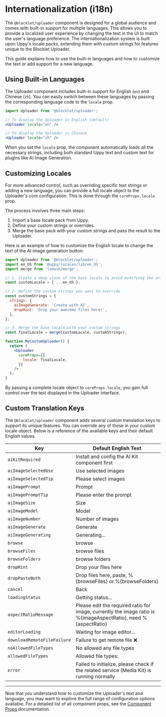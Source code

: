 # Internationalization (i18n)

The `@blocklet/uploader` component is designed for a global audience and comes with built-in support for multiple languages. This allows you to provide a localized user experience by changing the text in the UI to match the user's language preference. The internationalization system is built upon Uppy's locale packs, extending them with custom strings for features unique to the Blocklet Uploader.

This guide explains how to use the built-in languages and how to customize the text or add support for a new language.

## Using Built-in Languages

The Uploader component includes built-in support for English (`en`) and Chinese (`zh`). You can easily switch between these languages by passing the corresponding language code to the `locale` prop.

```jsx
import Uploader from '@blocklet/uploader';

// To display the Uploader in English (default)
<Uploader locale="en" />

// To display the Uploader in Chinese
<Uploader locale="zh" />
```

When you set the `locale` prop, the component automatically loads all the necessary strings, including both standard Uppy text and custom text for plugins like AI Image Generation.

## Customizing Locales

For more advanced control, such as overriding specific text strings or adding a new language, you can provide a full locale object to the Uploader's core configuration. This is done through the `coreProps.locale` prop.

The process involves three main steps:
1.  Import a base locale pack from Uppy.
2.  Define your custom strings or overrides.
3.  Merge the base pack with your custom strings and pass the result to the Uploader.

Here is an example of how to customize the English locale to change the text of the AI image generation button:

```jsx
import Uploader from '@blocklet/uploader';
import en_US from '@uppy/locales/lib/en_US';
import merge from 'lodash/merge';

// 1. Create a deep clone of the base locale to avoid modifying the original
const customLocale = { ...en_US };

// 2. Define the custom strings you want to override
const customStrings = {
  strings: {
    aiImageGenerate: 'Create with AI',
    dropHint: 'Drop your awesome files here!',
  },
};

// 3. Merge the base locale with your custom strings
const finalLocale = merge(customLocale, customStrings);

function MyCustomUploader() {
  return (
    <Uploader
      coreProps={{
        locale: finalLocale,
      }}
    />
  );
}
```

By passing a complete locale object to `coreProps.locale`, you gain full control over the text displayed in the Uploader interface.

## Custom Translation Keys

The `@blocklet/uploader` component adds several custom translation keys to support its unique features. You can override any of these in your custom locale object. Below is a reference of the available keys and their default English values.

| Key | Default English Text |
|---|---|
| `aiKitRequired` | Install and config the AI Kit component first |
| `aiImageSelectedUse` | Use selected images |
| `aiImageSelectedTip` | Please select images |
| `aiImagePrompt` | Prompt |
| `aiImagePromptTip` | Please enter the prompt |
| `aiImageSize` | Size |
| `aiImageModel` | Model |
| `aiImageNumber` | Number of images |
| `aiImageGenerate` | Generate |
| `aiImageGenerating` | Generating... |
| `browse` | browse |
| `browseFiles` | browse files |
| `browseFolders` | browse folders |
| `dropHint` | Drop your files here |
| `dropPasteBoth` | Drop files here, paste, %{browseFiles} or %{browseFolders} |
| `cancel` | Back |
| `loadingStatus` | Getting status... |
| `aspectRatioMessage` | Please edit the required ratio for image, currently the image ratio is %{imageAspectRatio}, need %{aspectRatio} |
| `editorLoading` | Waiting for image editor... |
| `downloadRemoteFileFailure` | Failure to get remote file ❌ |
| `noAllowedFileTypes` | No allowed any file types |
| `allowedFileTypes` | Allowed file types: |
| `error` | Failed to initialize, please check if the related service (Media Kit) is running normally |

---

Now that you understand how to customize the Uploader's text and language, you may want to explore the full range of configuration options available. For a detailed list of all component props, see the [<Uploader /> Component Props](./api-reference-uploader-component-props.md) documentation.